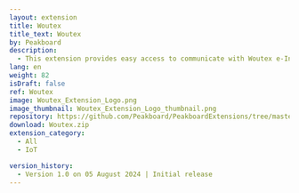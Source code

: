 ```yaml
---
layout: extension
title: Woutex
title_text: Woutex
by: Peakboard
description: 
  - This extension provides easy access to communicate with Woutex e-Ink Displays. It offers a function to request a certain template and fill it with the actual values. The complete reset of displays is also supported.
lang: en
weight: 82
isDraft: false
ref: Woutex
image: Woutex_Extension_Logo.png
image_thumbnail: Woutex_Extension_Logo_thumbnail.png
repository: https://github.com/Peakboard/PeakboardExtensions/tree/master/Woutex
download: Woutex.zip
extension_category:
  - All
  - IoT

version_history:
  - Version 1.0 on 05 August 2024 | Initial release
---
```

